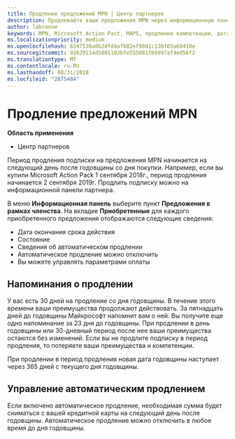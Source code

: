 ```yaml
---
title: Продление предложений MPN | Центр партнеров
description: Продлевайте ваши предложения MPN через информационную панель партнера
author: labrenne
keywords: MPN, Microsoft Action Pact, MAPS, продление компетенции, дата продления
ms.localizationpriority: medium
ms.openlocfilehash: 6347536a0b2dfd4af682ef98d1c130f65a68410e
ms.sourcegitcommit: 92629114d5081103bfe555081f69997af4ed56f2
ms.translationtype: MT
ms.contentlocale: ru-RU
ms.lasthandoff: 08/31/2018
ms.locfileid: "2875484"
---
```

# <a name="renew-your-mpn-offers"></a>Продление предложений MPN

**Область применения**

- Центр партнеров

Период продления подписки на предложения MPN начинается на следующий день после годовщины со дня покупки. Например, если вы купили Microsoft Action Pack 1 сентября 2018г., период продления начинается 2 сентября 2019г. Продлить подписку можно на информационной панели партнера.

В меню **Информационная панель** выберите пункт **Предложения в рамках членства**.
На вкладке **Приобретенные** для каждого приобретенного предложения отображаются следующие сведения:

- Дата окончания срока действия
- Состояние
- Сведения об автоматическом продлении
- Автоматическое продление можно отключить
- Вы можете управлять параметрами оплаты

## <a name="renewal-reminders"></a>Напоминания о продлении

У вас есть 30 дней на продление со дня годовщины. В течение этого времени ваши преимущества продолжают действовать. За пятнадцать дней до годовщины Майкрософт напомнит вам о ней. Вы получите еще одно напоминание за 23 дня до годовщины. При продлении в день годовщины или 30-дневный период после нее ваши преимущества остаются без изменений. Если вы не продлите подписку в период продления, то потеряете ваши преимущества и компетенции.

При продлении в период продления новая дата годовщины наступает через 365 дней с текущего дня годовщины.

## <a name="manage-auto-renewal"></a>Управление автоматическим продлением

Если включено автоматическое продление, необходимая сумма будет сниматься с вашей кредитной карты на следующий день после годовщины. Автоматическое продление можно отключить в любое время до дня годовщины.